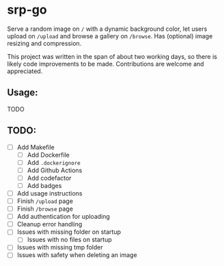 # srp-go

Serve a random image on `/` with a dynamic background color, let users upload on `/upload` and browse a gallery on `/browse`.
Has (optional) image resizing and compression.

This project was written in the span of about two working days, so there is likely code improvements to be made.
Contributions are welcome and appreciated.

## Usage:

TODO

## TODO:

- [ ] Add Makefile
  - [ ] Add Dockerfile
  - [ ] Add `.dockerignore`
  - [ ] Add Github Actions
  - [ ] Add codefactor
  - [ ] Add badges
- [ ] Add usage instructions
- [ ] Finish `/upload` page
- [ ] Finish `/browse` page
- [ ] Add authentication for uploading
- [ ] Cleanup error handling
- [ ] Issues with missing folder on startup
  - [ ] Issues with no files on startup
- [ ] Issues with missing tmp folder
- [ ] Issues with safety when deleting an image
